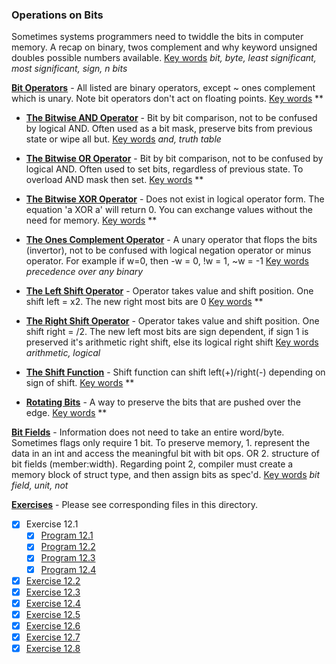 ### Operations on Bits

Sometimes systems programmers need to twiddle the bits in computer memory. A recap on binary, twos complement and why keyword unsigned doubles possible numbers available. <u>Key words</u> *bit, byte, least significant, most significant, sign, n bits*

<u>**Bit Operators**</u> - All listed are binary operators, except ~ ones complement which is unary. Note bit operators don't act on floating points. <u>Key words</u> **

* <u>**The Bitwise AND Operator**</u> - Bit by bit comparison, not to be confused by logical AND. Often used as a bit mask, preserve bits from previous state or wipe all but. <u>Key words</u> *and, truth table*

* <u>**The Bitwise OR Operator**</u> - Bit by bit comparison, not to be confused by logical AND. Often used to set bits, regardless of previous state. To overload AND mask then set. <u>Key words</u> **

* <u>**The Bitwise XOR Operator**</u> - Does not exist in logical operator form. The equation 'a XOR a' will return 0. You can exchange values without the need for memory. <u>Key words</u> **

* <u>**The Ones Complement Operator**</u> - A unary operator that flops the bits (invertor), not to be confused with logical negation operator or minus operator. For example if w=0, then -w = 0, !w = 1, ~w = -1 <u>Key words</u> *precedence over any binary*

* <u>**The Left Shift Operator**</u> - Operator takes value and shift position. One shift left = x2. The new right most bits are 0 <u>Key words</u> **

* <u>**The Right Shift Operator**</u> - Operator takes value and shift position. One shift right = /2. The new left most bits are sign dependent, if sign 1 is preserved it's arithmetic right shift, else its logical right shift <u>Key words</u> *arithmetic, logical*

* <u>**The Shift Function**</u> - Shift function can shift left(+)/right(-) depending on sign of shift. <u>Key words</u> **

* <u>**Rotating Bits**</u> - A way to preserve the bits that are pushed over the edge. <u>Key words</u> **

<u>**Bit Fields**</u> - Information does not need to take an entire word/byte. Sometimes flags only require 1 bit. To preserve memory, 1. represent the data in an int and access the meaningful bit with bit ops. OR 2. structure of bit fields (member:width). Regarding point 2, compiler must create a memory block of struct type, and then assign bits as spec'd. <u>Key words</u> *bit field, unit, not*

<u>**Exercises**</u> - Please see corresponding files in this directory.

- [x] Exercise 12.1
  - [x] [Program 12.1](Exercise_12.1/Program_12.1.c)
  - [x] [Program 12.2](Exercise_12.1/Program_12.2.c)
  - [x] [Program 12.3](Exercise_12.1/Program_12.3.c)
  - [x] [Program 12.4](Exercise_12.1/Program_12.4.c)
- [x] [Exercise 12.2](Exercise_12.2)
- [x] [Exercise 12.3](Exercise_12.3)
- [x] [Exercise 12.4](Exercise_12.4)
- [x] [Exercise 12.5](Exercise_12.5)
- [x] [Exercise 12.6](Exercise_12.6)
- [x] [Exercise 12.7](Exercise_12.7)
- [x] [Exercise 12.8](Exercise_12.8)

